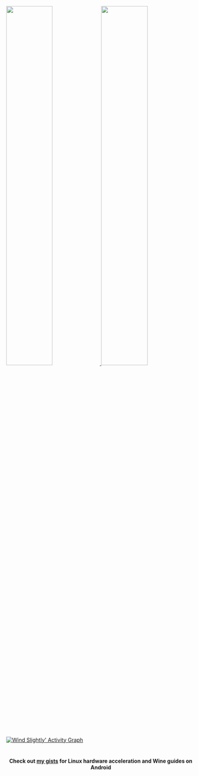 <p align="left">
  <a href="#">
  <img width="49.5%" src="https://github-readme-stats.vercel.app/api?username=iamSlightlyWind&show_icons=true&theme=gruvbox&hide_border=false" />
    <img width="49.5%" src="https://github-readme-streak-stats.herokuapp.com/?user=iamSlightlyWind&theme=gruvbox&hide_border=false" />
  </a>
</p>

[![Wind Slightly' Activity Graph](https://github-readme-activity-graph.cyclic.app/graph?username=iamSlightlyWind&custom_title=Wind%20Slightly's%20Contribution%20Graph&theme=gruvbox&bg_color=282828&hide_border=false&line=d1a01f&point=c58545)](#)
#
<p align="center"> <strong>Check out <a href="https://gist.github.com/iamSlightlyWind">my gists</a> for Linux hardware acceleration and Wine guides on Android</strong></p>
